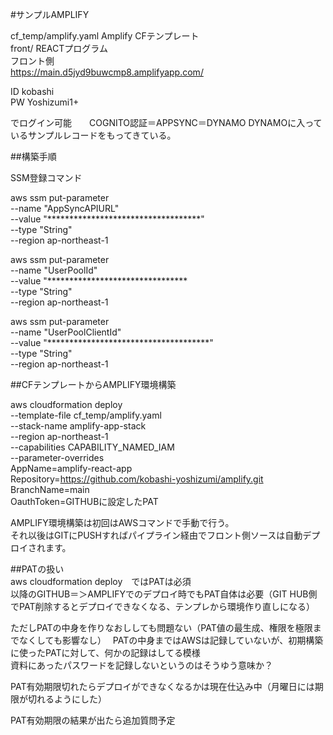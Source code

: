 #サンプルAMPLIFY  

cf_temp/amplify.yaml    Amplify CFテンプレート  
front/    REACTプログラム  
フロント側  
https://main.d5jyd9buwcmp8.amplifyapp.com/
  
ID kobashi  
PW Yoshizumi1+

でログイン可能　　COGNITO認証＝APPSYNC＝DYNAMO
DYNAMOに入っているサンプルレコードをもってきている。




##構築手順  

SSM登録コマンド  

aws ssm put-parameter \
  --name "AppSyncAPIURL" \
  --value "***********************************" \
  --type "String" \
  --region ap-northeast-1

aws ssm put-parameter \
  --name "UserPoolId" \
  --value "******************************** \
  --type "String" \
  --region ap-northeast-1

aws ssm put-parameter \
  --name "UserPoolClientId" \
  --value "*************************************" \
  --type "String" \
  --region ap-northeast-1






##CFテンプレートからAMPLIFY環境構築  

aws cloudformation deploy \
  --template-file cf_temp/amplify.yaml \
  --stack-name amplify-app-stack \
  --region ap-northeast-1 \
  --capabilities CAPABILITY_NAMED_IAM \
  --parameter-overrides \
    AppName=amplify-react-app \
    Repository=https://github.com/kobashi-yoshizumi/amplify.git \
    BranchName=main \
    OauthToken=GITHUBに設定したPAT  



AMPLIFY環境構築は初回はAWSコマンドで手動で行う。  
それ以後はGITにPUSHすればパイプライン経由でフロント側ソースは自動デプロイされます。  



##PATの扱い    
aws cloudformation deploy　ではPATは必須  
以降のGITHUB＝＞AMPLIFYでのデプロイ時でもPAT自体は必要（GIT HUB側でPAT削除するとデプロイできなくなる、テンプレから環境作り直しになる）  

ただしPATの中身を作りなおししても問題ない（PAT値の最生成、権限を極限までなくしても影響なし）　
PATの中身まではAWSは記録していないが、初期構築に使ったPATに対して、何かの記録はしてる模様  
資料にあったパスワードを記録しないというのはそうゆう意味か？  

PAT有効期限切れたらデプロイができなくなるかは現在仕込み中（月曜日には期限が切れるようにした）  

PAT有効期限の結果が出たら追加質問予定




